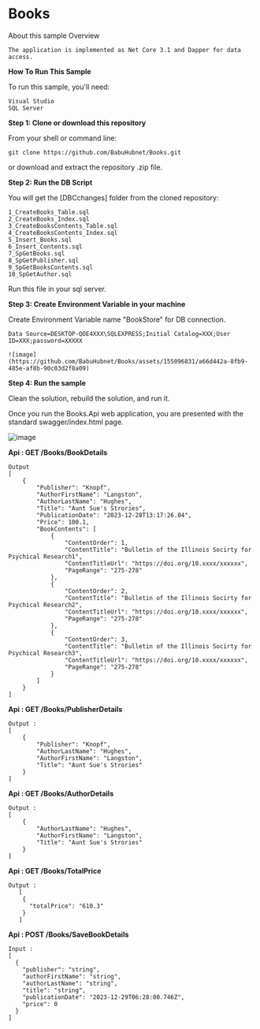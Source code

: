 # Books
About this sample
Overview

    The application is implemented as Net Core 3.1 and Dapper for data access.

**How To Run This Sample**

To run this sample, you'll need:

    Visual Studio    
    SQL Server

**Step 1: Clone or download this repository**

From your shell or command line:
    
    git clone https://github.com/BabuHubnet/Books.git
    
or download and extract the repository .zip file.

**Step 2: Run the DB Script**

You will get the [DBCchanges] folder from the cloned repository:
    
    1_CreateBooks_Table.sql
    2_CreateBooks_Index.sql
    3_CreateBooksContents_Table.sql
    4_CreateBooksContents_Index.sql
    5_Insert_Books.sql
    6_Insert_Contents.sql
    7_SpGetBooks.sql
    8_SpGetPublisher.sql
    9_SpGetBooksContents.sql
    10_SpGetAuthor.sql
    
Run this file in your sql server.

**Step 3: Create Environment Variable in your machine**

Create Environment Variable name "BookStore" for DB connection.

    Data Source=DESKTOP-QOE4XXX\SQLEXPRESS;Initial Catalog=XXX;User ID=XXX;password=XXXXX

    ![image](https://github.com/BabuHubnet/Books/assets/155096831/a66d442a-8fb9-485e-af8b-90c03d2f8a09)


**Step 4: Run the sample**

Clean the solution, rebuild the solution, and run it.

Once you run the Books.Api web application, you are presented with the standard swagger/index.html page. 

![image](https://github.com/BabuHubnet/Books/assets/155096831/0f2e1f71-5ec7-4ff7-a411-37ae6f325ecf)

**Api : GET
/Books/BookDetails**

    Output
    [
        {
            "Publisher": "Knopf",
            "AuthorFirstName": "Langston",
            "AuthorLastName": "Hughes",
            "Title": "Aunt Sue's Strories",
            "PublicationDate": "2023-12-28T13:17:26.04",
            "Price": 100.1,
            "BookContents": [
                {
                    "ContentOrder": 1,
                    "ContentTitle": "Bulletin of the Illinois Socirty for Psychical Research1",
                    "ContentTitleUrl": "https://doi.org/10.xxxx/xxxxxx",
                    "PageRange": "275-278"
                },
                {
                    "ContentOrder": 2,
                    "ContentTitle": "Bulletin of the Illinois Socirty for Psychical Research2",
                    "ContentTitleUrl": "https://doi.org/10.xxxx/xxxxxx",
                    "PageRange": "275-278"
                },
                {
                    "ContentOrder": 3,
                    "ContentTitle": "Bulletin of the Illinois Socirty for Psychical Research3",
                    "ContentTitleUrl": "https://doi.org/10.xxxx/xxxxxx",
                    "PageRange": "275-278"
                }
            ]
        }
    ]

**Api : GET
/Books/PublisherDetails**

    Output :    
    [
        {
            "Publisher": "Knopf",
            "AuthorLastName": "Hughes",
            "AuthorFirstName": "Langston",
            "Title": "Aunt Sue's Strories"
        }
    ]

**Api : GET
/Books/AuthorDetails**

    Output :
    [
        {
            "AuthorLastName": "Hughes",
            "AuthorFirstName": "Langston",
            "Title": "Aunt Sue's Strories"
        }
    ]

**Api : GET
/Books/TotalPrice**

    Output :
       [
        {
          "totalPrice": "610.3"
        }
       ]
    
**Api : POST
/Books/SaveBookDetails**

    Input :   
    [
      {
        "publisher": "string",
        "authorFirstName": "string",
        "authorLastName": "string",
        "title": "string",
        "publicationDate": "2023-12-29T06:28:00.746Z",
        "price": 0
      }
    ]

